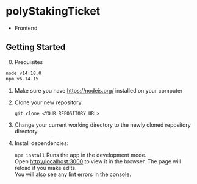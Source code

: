 # polyStakingTicket

- Frontend

## Getting Started

0. Prequisites

```sh
node v14.18.0
npm v6.14.15
```

1. Make sure you have https://nodejs.org/ installed on your computer
2. Clone your new repository:

   `git clone <YOUR_REPOSITORY_URL>`

3. Change your current working directory to the newly cloned repository directory.
4. Install dependencies:

   `npm install`
   Runs the app in the development mode.\
   Open [http://localhost:3000](http://localhost:3000) to view it in the browser.
   The page will reload if you make edits.\
   You will also see any lint errors in the console.
